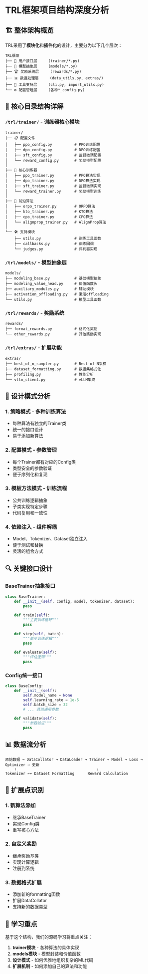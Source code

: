 # TRL框架项目结构深度分析

## 🏗️ 整体架构概览

TRL采用了**模块化**和**插件化**的设计，主要分为以下几个层次：

```
TRL框架
├── 🎯 用户接口层     (trainer/*.py)
├── 🧠 模型抽象层     (models/*.py)  
├── 🏆 奖励系统层     (rewards/*.py)
├── 📊 数据处理层     (data_utils.py, extras/)
├── 🔧 工具支持层     (cli.py, import_utils.py)
└── ⚙️ 配置管理层     (各种*_config.py)
```

## 📁 核心目录结构详解

### `/trl/trainer/` - **训练器核心模块**
```
trainer/
├── 📋 配置文件
│   ├── ppo_config.py          # PPO训练配置
│   ├── dpo_config.py          # DPO训练配置
│   ├── sft_config.py          # 监督微调配置
│   └── reward_config.py       # 奖励模型配置
│
├── 🎯 核心训练器
│   ├── ppo_trainer.py         # PPO算法实现
│   ├── dpo_trainer.py         # DPO算法实现
│   ├── sft_trainer.py         # 监督微调实现
│   └── reward_trainer.py      # 奖励模型训练
│
├── 🚀 前沿算法
│   ├── orpo_trainer.py        # ORPO算法
│   ├── kto_trainer.py         # KTO算法
│   ├── cpo_trainer.py         # CPO算法
│   └── alignprop_trainer.py   # AlignProp算法
│
└── 🛠️ 支持模块
    ├── utils.py               # 训练工具函数
    ├── callbacks.py           # 训练回调
    └── judges.py              # 评判器实现
```

### `/trl/models/` - **模型抽象层**
```
models/
├── modeling_base.py           # 基础模型抽象
├── modeling_value_head.py     # 价值函数头
├── auxiliary_modules.py       # 辅助模块
├── activation_offloading.py   # 激活offloading
└── utils.py                   # 模型工具函数
```

### `/trl/rewards/` - **奖励系统**
```
rewards/
├── format_rewards.py          # 格式化奖励
└── other_rewards.py           # 其他奖励实现
```

### `/trl/extras/` - **扩展功能**
```
extras/
├── best_of_n_sampler.py       # Best-of-N采样
├── dataset_formatting.py      # 数据集格式化
├── profiling.py               # 性能分析
└── vllm_client.py             # vLLM集成
```

## 🎨 设计模式分析

### 1. **策略模式** - 多种训练算法
- 每种算法有独立的Trainer类
- 统一的接口设计
- 易于添加新算法

### 2. **配置模式** - 参数管理
- 每个Trainer都有对应的Config类
- 类型安全的参数验证
- 便于序列化和复现

### 3. **模板方法模式** - 训练流程
- 公共训练逻辑抽象
- 子类实现特定步骤
- 代码复用和一致性

### 4. **依赖注入** - 组件解耦
- Model、Tokenizer、Dataset独立注入
- 便于测试和替换
- 灵活的组合方式

## 🔍 关键接口设计

### BaseTrainer抽象接口
```python
class BaseTrainer:
    def __init__(self, config, model, tokenizer, dataset):
        pass
    
    def train(self):
        """主要训练循环"""
        pass
    
    def step(self, batch):
        """单步训练逻辑"""
        pass
    
    def evaluate(self):
        """评估逻辑"""
        pass
```

### Config统一接口
```python
class BaseConfig:
    def __init__(self):
        self.model_name = None
        self.learning_rate = 1e-5
        self.batch_size = 32
        # ... 其他通用参数
    
    def validate(self):
        """参数验证"""
        pass
```

## 📊 数据流分析

```
原始数据 → DataCollator → DataLoader → Trainer → Model → Loss → Optimizer → 更新
    ↑                                    ↓
Tokenizer ←← Dataset Formatting      Reward Calculation
```

## 🧪 扩展点识别

### 1. **新算法添加**
- 继承BaseTrainer
- 实现Config类
- 重写核心方法

### 2. **自定义奖励**
- 继承奖励基类
- 实现计算逻辑
- 注册到系统

### 3. **数据格式扩展**
- 添加新的formatting函数
- 扩展DataCollator
- 支持新的数据类型

## 🎯 学习重点

基于这个结构，我们的源码学习将重点关注：

1. **trainer模块** - 各种算法的具体实现
2. **models模块** - 模型封装和价值函数
3. **设计模式** - 如何优雅地组织复杂的ML代码
4. **扩展机制** - 如何添加自己的算法和功能